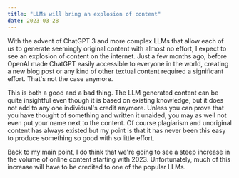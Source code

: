 ```yaml
---
title: "LLMs will bring an explosion of content"
date: 2023-03-28
---
```

With the advent of ChatGPT 3 and more complex LLMs that allow each of us to generate seemingly original content with almost no effort, I expect to see an explosion of content on the internet. Just a few months ago, before OpenAI made ChatGPT easily accessible to everyone in the world, creating a new blog post or any kind of other textual content required a significant effort. That's not the case anymore.

This is both a good and a bad thing. The LLM generated content can be quite insightful even though it is based on existing knowledge, but it does not add to any one individual's credit anymore. Unless you can prove that you have thought of something and written it unaided, you may as well not even put your name next to the content. Of course plagiarism and unoriginal content has always existed but my point is that it has never been this easy to produce something so good with so little effort.

Back to my main point, I do think that we're going to see a steep increase in the volume of online content starting with 2023. Unfortunately, much of this increase will have to be credited to one of the popular LLMs.
